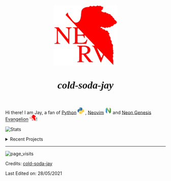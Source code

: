 <div align="center"><img src="pics/nerv.png" alt="Image" width="200"/></div> 

<h1 align="center"><i align="center"><font face = "Times New Roman" size="6.5">cold-soda-jay</font></i>
</h1>

<br/>

Hi there! I am Jay, a fan of [Python](https://www.python.org/) <img src="pics/python.png" alt="Image" width="20" /> 
, [Neovim](https://neovim.io/)  <img src="pics/neovim.png" alt="Image" width="20" /> and [Neon Genesis Evangelion](https://www.evangelion.co.jp/) <img src="pics/nerv.png" alt="Image" width="20" />!


![Stats](https://github-readme-stats.vercel.app/api?username=cold-soda-jay&show_icons=true&hide_border=true&theme=cobalt)

<!--[![Top Langs](https://github-readme-stats.vercel.app/api/top-langs/?username=cold-soda-jay)](https://github.com/cold-soda-jay)-->
<!--https://img.shields.io/static/v1?label=%20&logo=python&message=%20&logoColor=orange&color=white   ![Neovim](https://img.shields.io/static/v1?label=%20&logo=neovim&message=%20&logoColor=brightgreen&color=gray)-->
<details>

<summary>
Recent Projects
</summary>
<br />

[![ReadMe Card](https://github-readme-stats.vercel.app/api/pin/?username=cold-soda-jay&repo=blenderMotorFactory&hide_border=true&theme=cobalt)](https://github.com/cold-soda-jay/blenderMotorFactory)
[![ReadMe Card](https://github-readme-stats.vercel.app/api/pin/?username=cold-soda-jay&repo=ticktick-review&hide_border=true&theme=cobalt)](https://github.com/cold-soda-jay/ticktick-review)
[![ReadMe Card](https://github-readme-stats.vercel.app/api/pin/?username=cold-soda-jay&repo=iliaD&hide_border=true&theme=cobalt)](https://github.com/cold-soda-jay/iliaD)
[![ReadMe Card](https://github-readme-stats.vercel.app/api/pin/?username=cold-soda-jay&repo=Markdown-vim&hide_border=true&theme=cobalt)](https://github.com/cold-soda-jay/Markdown-vim)

<br />

</details>

-----

![page_visits](https://env5w48jurw0vp4.m.pipedream.net/)

Credits: [cold-soda-jay](https://github.com/cold-soda-jay)

Last Edited on: 28/05/2021
